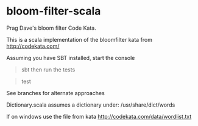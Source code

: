 bloom-filter-scala
==================

Prag Dave's bloom filter Code Kata.


This is a scala implementation of the bloomfilter kata from http://codekata.com/

Assuming you have SBT installed, start the console

>sbt
then run the tests

>test

See branches for alternate approaches

Dictionary.scala assumes a dictionary under: /usr/share/dict/words

If on windows use the file from kata http://codekata.com/data/wordlist.txt
